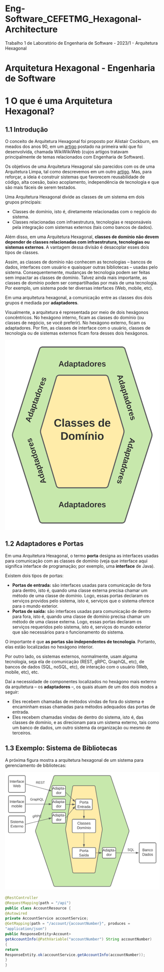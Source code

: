 # Eng-Software_CEFETMG_Hexagonal-Architecture
Trabalho 1 de Laboratório de Engenharia de Software - 2023/1 - Arquitetura Hexagonal
# Arquitetura Hexagonal - Engenharia de Software

# 1 O que é uma Arquitetura Hexagonal?

## 1.1 Introdução

O conceito de Arquitetura Hexagonal foi proposto por Alistair Cockburn, em meados dos anos 90, em um [artigo](http://wiki.c2.com/?HexagonalArchitecture) postado na primeira wiki que foi desenvolvida, chamada WikiWikiWeb (cujos artigos tratavam principalmente de temas relacionados com Engenharia de Software).

Os objetivos de uma Arquitetura Hexagonal são parecidos com os de uma Arquitetura Limpa, tal como descrevemos em um outro [artigo](https://engsoftmoderna.info/artigos/arquitetura-limpa.html). Mas, para reforçar, a ideia é construir sistemas que favorecem reusabilidade de código, alta coesão, baixo acoplamento, independência de tecnologia e que são mais fáceis de serem testados.

Uma Arquitetura Hexagonal divide as classes de um sistema em dois grupos principais:

- Classes de domínio, isto é, diretamente relacionadas com o negócio do sistema.
- Classes relacionadas com infraestrutura, tecnologias e responsáveis pela integração com sistemas externos (tais como bancos de dados).

Além disso, em uma Arquitetura Hexagonal, **classes de domínio não devem depender de classes relacionadas com infraestrutura, tecnologias ou sistemas externos**. A vantagem dessa divisão é desacoplar esses dois tipos de classes.

Assim, as classes de domínio não conhecem as tecnologias – bancos de dados, interfaces com usuário e quaisquer outras bibliotecas – usadas pelo sistema. Consequentemente, mudanças de tecnologia podem ser feitas sem impactar as classes de domínio. Talvez ainda mais importante, as classes de domínio podem ser compartilhadas por mais de uma tecnologia. Por exemplo, um sistema pode ter diversas interfaces (Web, mobile, etc).

Em uma arquitetura hexagonal, a comunicação entre as classes dos dois grupos é mediada por **adaptadores**.

Visualmente, a arquitetura é representada por meio de dois hexágonos concêntricos. No hexágono interno, ficam as classes do domínio (ou classes de negócio, se você preferir). No hexágono externo, ficam os adaptadores. Por fim, as classes de interface com o usuário, classes de tecnologia ou de sistemas externos ficam fora desses dois hexágonos.

![arquitetura-hexagonal](arquitetura-hexagonal.svg)

## 1.2 Adaptadores e Portas

Em uma Arquitetura Hexagonal, o termo **porta** designa as interfaces usadas para comunicação com as classes de domínio (veja que interface aqui significa interface de programação; por exemplo, uma **interface** de Java).

Existem dois tipos de portas:

- **Portas de entrada:** são interfaces usadas para comunicação de fora para dentro, isto é, quando uma classe externa precisa chamar um método de uma classe de domínio. Logo, essas portas declaram os serviços providos pelo sistema, isto é, serviços que o sistema oferece para o mundo exterior.
- **Portas de saída:** são interfaces usadas para comunicação de dentro para fora, isto é, quando uma classe de domínio precisa chamar um método de uma classe externa. Logo, essas portas declaram os serviços requeridos pelo sistema, isto é, serviços do mundo exterior que são necessários para o funcionamento do sistema.

O importante é que **as portas são independentes de tecnologia**. Portanto, elas estão localizadas no hexágono interior.

Por outro lado, os sistemas externos, normalmente, usam alguma tecnologia, seja ela de comunicação (REST, gRPC, GraphQL, etc), de bancos de dados (SQL, noSQL, etc), de interação com o usuário (Web, mobile, etc), etc.

Daí a necessidade de componentes localizados no hexágono mais externo da arquitetura – os **adaptadores** –, os quais atuam de um dos dois modos a seguir:

- Eles recebem chamadas de métodos vindas de fora do sistema e
  encaminham essas chamadas para métodos adequados das portas de entrada.
- Eles recebem chamadas vindas de dentro do sistema, isto é, das classes de domínio, e as direcionam para um sistema externo, tais como um banco de dados, um outro sistema da organização ou mesmo de terceiros.

## 1.3 Exemplo: Sistema de Bibliotecas

A próxima figura mostra a arquitetura hexagonal de um sistema para gerenciamento de bibliotecas:

![hex-ports-adapters](hex-ports-adapters.svg)

```java
@RestController
@RequestMapping(path = "/api")
public class AccountResource {
@Autowired
private AccountService accountService;
@GetMapping(path = "/account/{accountNumber}", produces =
"application/json")
public ResponseEntity<Account>
getAccountInfo(@PathVariable("accountNumber") String accountNumber)
{
return
ResponseEntity.ok(accountService.getAccountInfo(accountNumber));
}
}

```

